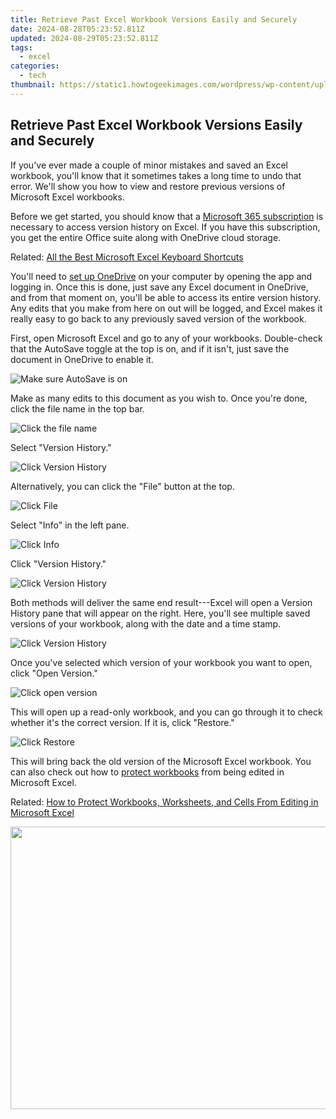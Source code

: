 ```yaml
---
title: Retrieve Past Excel Workbook Versions Easily and Securely
date: 2024-08-28T05:23:52.811Z
updated: 2024-08-29T05:23:52.811Z
tags:
  - excel
categories:
  - tech
thumbnail: https://static1.howtogeekimages.com/wordpress/wp-content/uploads/2021/04/microsoft-excel-logo.jpg
---
```


## Retrieve Past Excel Workbook Versions Easily and Securely

If you've ever made a couple of minor mistakes and saved an Excel workbook, you'll know that it sometimes takes a long time to undo that error. We'll show you how to view and restore previous versions of Microsoft Excel workbooks.

 Before we get started, you should know that a [Microsoft 365 subscription](https://games-able.techidaily.com/ultimate-console-content-psplus-or-xbox-game-pass/) is necessary to access version history on Excel. If you have this subscription, you get the entire Office suite along with OneDrive cloud storage.

Related: [All the Best Microsoft Excel Keyboard Shortcuts](https://eaxpv-info.techidaily.com/updated-2024-approved-high-definition-ready-enabling-av1-on-youtube/) 

 You'll need to [set up OneDrive](https://on-screen-recording.techidaily.com/new-easy-video-calls-with-googles-hangouts-on-your-android/) on your computer by opening the app and logging in. Once this is done, just save any Excel document in OneDrive, and from that moment on, you'll be able to access its entire version history. Any edits that you make from here on out will be logged, and Excel makes it really easy to go back to any previously saved version of the workbook.

 First, open Microsoft Excel and go to any of your workbooks. Double-check that the AutoSave toggle at the top is on, and if it isn't, just save the document in OneDrive to enable it.

![Make sure AutoSave is on](https://static1.howtogeekimages.com/wordpress/wp-content/uploads/2021/04/excel-autosave-on.png) 

 Make as many edits to this document as you wish to. Once you're done, click the file name in the top bar.

![Click the file name](https://static1.howtogeekimages.com/wordpress/wp-content/uploads/2021/04/excel-click-file-name.png) 

 Select "Version History."

![Click Version History](https://static1.howtogeekimages.com/wordpress/wp-content/uploads/2021/04/excel-click-version-history.png) 

 Alternatively, you can click the "File" button at the top.

![Click File](https://static1.howtogeekimages.com/wordpress/wp-content/uploads/2021/04/excel-click-file.png) 

 Select "Info" in the left pane.

![Click Info](https://static1.howtogeekimages.com/wordpress/wp-content/uploads/2021/04/excel-click-info.png) 

 Click "Version History."

![Click Version History](https://static1.howtogeekimages.com/wordpress/wp-content/uploads/2021/04/excel-click-version-history.png) 

 Both methods will deliver the same end result---Excel will open a Version History pane that will appear on the right. Here, you'll see multiple saved versions of your workbook, along with the date and a time stamp.

![Click Version History](https://static1.howtogeekimages.com/wordpress/wp-content/uploads/2021/04/excel-click-version-history.png) 

 Once you've selected which version of your workbook you want to open, click "Open Version."

![Click open version](https://static1.howtogeekimages.com/wordpress/wp-content/uploads/2021/04/excel-version-history-click-open-version.png) 

 This will open up a read-only workbook, and you can go through it to check whether it's the correct version. If it is, click "Restore."

![Click Restore](https://static1.howtogeekimages.com/wordpress/wp-content/uploads/2021/04/excel-version-history-click-restore.png) 

 This will bring back the old version of the Microsoft Excel workbook. You can also check out how to [protect workbooks](https://screen-recording.techidaily.com/updated-essential-tips-for-gameplay-screen-captures-on-xbox-one-for-2024/) from being edited in Microsoft Excel.

Related: [How to Protect Workbooks, Worksheets, and Cells From Editing in Microsoft Excel](https://screen-recording.techidaily.com/updated-essential-tips-for-gameplay-screen-captures-on-xbox-one-for-2024/)

<ins class="adsbygoogle"
     style="display:block"
     data-ad-format="autorelaxed"
     data-ad-client="ca-pub-7571918770474297"
     data-ad-slot="1223367746"></ins>



<ins class="adsbygoogle"
     style="display:block"
     data-ad-client="ca-pub-7571918770474297"
     data-ad-slot="8358498916"
     data-ad-format="auto"
     data-full-width-responsive="true"></ins>



<!-- affiliate ads begin -->
<a href="https://ukaidot.sjv.io/c/5597632/1793234/19578" target="_top" id="1793234"><img src="//a.impactradius-go.com/display-ad/19578-1793234" border="0" alt="" width="678" height="452"/></a><img height="0" width="0" src="https://imp.pxf.io/i/5597632/1793234/19578" style="position:absolute;visibility:hidden;" border="0" />
<!-- affiliate ads end -->